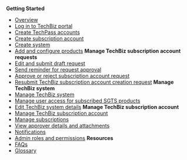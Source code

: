 **Getting Started**
- [Overview](techBiz-overview.md)
- [Log in to TechBiz portal](log-in-to-TechBiz-portal.md)
- [Create TechPass accounts](invite-users.md)
- [Create subscription account](request-for-techbiz-account.md)
- [Create system](create-techbiz-system.md)
- [Add and configure products](add-and-configure-products.md)
**Manage TechBiz subscription account requests**
- [Edit and submit draft request](manage-draft-request.md)
- [Send reminder for request approval](send-reminder-for-account-approval.md)
- [Approve or reject subscription account request](approve-or-reject-techbiz-account.md)
- [Resubmit TechBiz subscription account creation request](resubmit-techbiz-account-application.md)
**Manage TechBiz system**
- [Manage TechBiz system](manage-techbiz-system.md)
- [Manage user access for subscribed SGTS products](manage-user-access-subscribed-sgts-products.md)
- [Edit TechBiz system details](edit-techbiz-system-details.md)
**Manage TechBiz subscription account**
- [Manage TechBiz subscription account](manage-techbiz-account.md)
- [Manage subscriptions](manage-subscriptions.md)
- [View approver details and attachments](view-approver-details-and-attachments.md)
- [Notifications](notifications.md)
- [Admin roles and permissions](admin-roles-and-permissions.md)
**Resources**
- [FAQs](faq.md)
- [Glossary](glossary.md)

